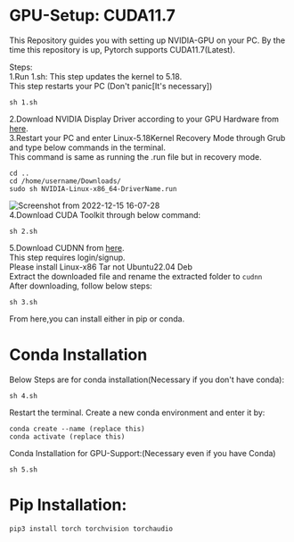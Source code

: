 # GPU-Setup: CUDA11.7
This Repository guides you with setting up NVIDIA-GPU on your PC.
By the time this repository is up, Pytorch supports CUDA11.7(Latest).

Steps:<br>
1.Run 1.sh:
This step updates the kernel to 5.18.<br>
This step restarts your PC (Don't panic[It's necessary])
```
sh 1.sh
```
2.Download NVIDIA Display Driver according to your GPU Hardware from [here](https://www.nvidia.com/Download/Find.aspx).<br>
3.Restart your PC and enter Linux-5.18Kernel Recovery Mode through Grub and type below commands in the terminal.<br>
This command is same as running the .run file but in recovery mode.<br>
```
cd ..
cd /home/username/Downloads/
sudo sh NVIDIA-Linux-x86_64-DriverName.run
```
![Screenshot from 2022-12-15 16-07-28](https://user-images.githubusercontent.com/102676788/207837939-bdd1d562-09b9-45b3-8ffd-197b29cc5f0d.png)<br>
4.Download CUDA Toolkit through below command:
```
sh 2.sh
```
5.Download CUDNN from [here](https://developer.nvidia.com/login).<br>
This step requires login/signup.<br>
Please install Linux-x86 Tar not Ubuntu22.04 Deb<br>
Extract the downloaded file and rename the extracted folder to ```cudnn```<br>
After downloading, follow below steps:
```
sh 3.sh
```
From here,you can install either in pip or conda.
# Conda Installation 
Below Steps are for conda installation(Necessary if you don't have conda):
```
sh 4.sh
```
Restart the terminal.
Create a new conda environment and enter it by:
```
conda create --name (replace this)
conda activate (replace this)
```
Conda Installation for GPU-Support:(Necessary even if you have Conda)
```
sh 5.sh
```
# Pip Installation:
```
pip3 install torch torchvision torchaudio
```
